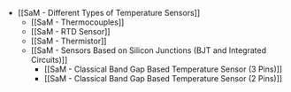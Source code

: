 - [[SaM - Different Types of Temperature Sensors]]
	- [[SaM - Thermocouples]]
	- [[SaM - RTD Sensor]]
	- [[SaM - Thermistor]]
	- [[SaM - Sensors Based on Silicon Junctions (BJT and Integrated Circuits)]]
		- [[SaM - Classical Band Gap Based Temperature Sensor (3 Pins)]]
		- [[SaM - Classical Band Gap Based Temperature Sensor (2 Pins)]]